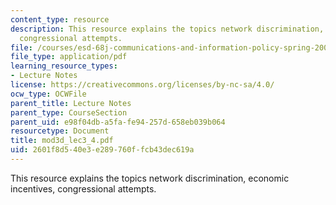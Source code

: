 ```yaml
---
content_type: resource
description: This resource explains the topics network discrimination, economic incentives,
  congressional attempts.
file: /courses/esd-68j-communications-and-information-policy-spring-2006/2601f8d540e3e289760ffcb43dec619a_mod3d_lec3_4.pdf
file_type: application/pdf
learning_resource_types:
- Lecture Notes
license: https://creativecommons.org/licenses/by-nc-sa/4.0/
ocw_type: OCWFile
parent_title: Lecture Notes
parent_type: CourseSection
parent_uid: e98f04db-a5fa-fe94-257d-658eb039b064
resourcetype: Document
title: mod3d_lec3_4.pdf
uid: 2601f8d5-40e3-e289-760f-fcb43dec619a
---
```

This resource explains the topics network discrimination, economic incentives, congressional attempts.